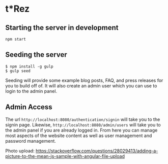 # t*Rez

## Starting the server in development
`npm start`

## Seeding the server 
```
$ npm install -g gulp
$ gulp seed
```

Seeding will provide some example blog posts, FAQ, and press releases for you to build off of. It will also create an admin user which you can use to login to the admin panel.

## Admin Access
The url `http://localhost:8080/authentication/signin` will take you to the signin page. Likewise, `http://localhost:8080/admin/users` will take you to the admin panel if you are already logged in. From here you can manage most aspects of the website content as well as user management and password management. 


Photo upload: https://stackoverflow.com/questions/28029413/adding-a-picture-to-the-mean-js-sample-with-angular-file-upload
